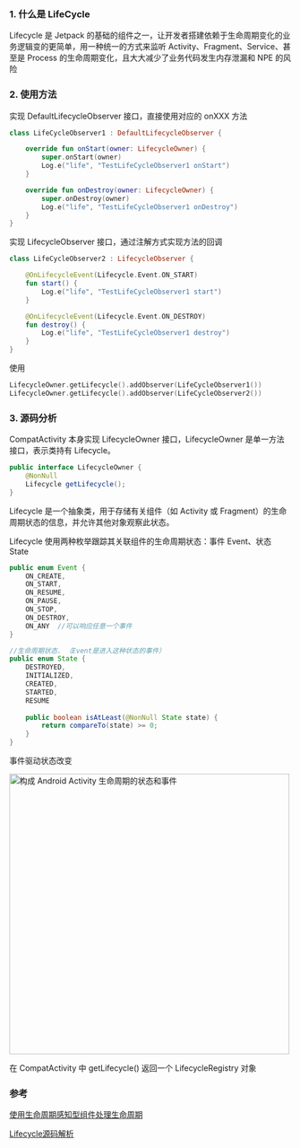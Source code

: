 ### 1. 什么是 LifeCycle

Lifecycle 是 Jetpack 的基础的组件之一，让开发者搭建依赖于生命周期变化的业务逻辑变的更简单，用一种统一的方式来监听 Activity、Fragment、Service、甚至是 Process 的生命周期变化，且大大减少了业务代码发生内存泄漏和 NPE 的风险

### 2. 使用方法

实现 DefaultLifecycleObserver 接口，直接使用对应的 onXXX 方法
```kotlin
class LifeCycleObserver1 : DefaultLifecycleObserver {

    override fun onStart(owner: LifecycleOwner) {
        super.onStart(owner)
        Log.e("life", "TestLifeCycleObserver1 onStart")
    }

    override fun onDestroy(owner: LifecycleOwner) {
        super.onDestroy(owner)
        Log.e("life", "TestLifeCycleObserver1 onDestroy")
    }
}
```
实现 LifecycleObserver 接口，通过注解方式实现方法的回调
```kotlin
class LifeCycleObserver2 : LifecycleObserver {

    @OnLifecycleEvent(Lifecycle.Event.ON_START)
    fun start() {
        Log.e("life", "TestLifeCycleObserver1 start")
    }

    @OnLifecycleEvent(Lifecycle.Event.ON_DESTROY)
    fun destroy() {
        Log.e("life", "TestLifeCycleObserver1 destroy")
    }
}
```
使用
```kotlin
LifecycleOwner.getLifecycle().addObserver(LifeCycleObserver1())
LifecycleOwner.getLifecycle().addObserver(LifeCycleObserver2())
```
### 3. 源码分析

CompatActivity 本身实现 LifecycleOwner 接口，LifecycleOwner 是单一方法接口，表示类持有 Lifecycle。

```java
public interface LifecycleOwner {
    @NonNull
    Lifecycle getLifecycle();
}
```

Lifecycle 是一个抽象类，用于存储有关组件（如 Activity 或 Fragment）的生命周期状态的信息，并允许其他对象观察此状态。

Lifecycle 使用两种枚举跟踪其关联组件的生命周期状态：事件 Event、状态 State

```java
public enum Event {
    ON_CREATE,
    ON_START,
    ON_RESUME,
    ON_PAUSE,
    ON_STOP,
    ON_DESTROY,   
    ON_ANY  //可以响应任意一个事件 
}
```
``` java
//生命周期状态. （Event是进入这种状态的事件）
public enum State {
    DESTROYED,
    INITIALIZED,
    CREATED,
    STARTED,
    RESUME
    
    public boolean isAtLeast(@NonNull State state) {
        return compareTo(state) >= 0;
    }
}
```

事件驱动状态改变

<img width="500" alt="构成 Android Activity 生命周期的状态和事件" src="https://user-images.githubusercontent.com/17560388/163300491-c5b34a2b-ac28-4c5f-b518-278fc5f0bd4c.png">

在 CompatActivity 中 getLifecycle() 返回一个 LifecycleRegistry 对象



### 参考

[使用生命周期感知型组件处理生命周期 ](https://developer.android.com/topic/libraries/architecture/lifecycle?hl=zh-cn#implementing-lco)

[Lifecycle源码解析](https://zhuanlan.zhihu.com/p/461750106)
